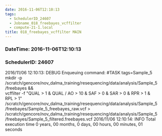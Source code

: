 ```yaml
---
date: 2016-11-06T12:10:13
tags:
  - SchedulerID_24607
  - Jobname_018_freebayes_vcffilter
  - compute-21-1.local
title: 018_freebayes_vcffilter MAIN
---
```


### DateTime: 2016-11-06T12:10:13
### SchedulerID: 24607


2016/11/06 12:10:13: DEBUG Enqueuing command:
	#TASK tags=Sample_5
mkdir -p /scratch/gencore/nov_dalma_training/resequencing/data/analysis/Sample_5/freebayes && \
vcffilter -f "QUAL > 1 & QUAL / AO > 10 & SAF > 0 & SAR > 0 & RPR > 1 & RPL > 1" \
  /scratch/gencore/nov_dalma_training/resequencing/data/analysis/Sample_5/freebayes/Sample_5_freebayes_raw.vcf > /scratch/gencore/nov_dalma_training/resequencing/data/analysis/Sample_5/freebayes/Sample_5_filtered.freebayes.vcf
 2016/11/06 12:10:14: INFO Total execution time 0 years, 00 months, 0 days, 00 hours, 00 minutes, 01 seconds
 